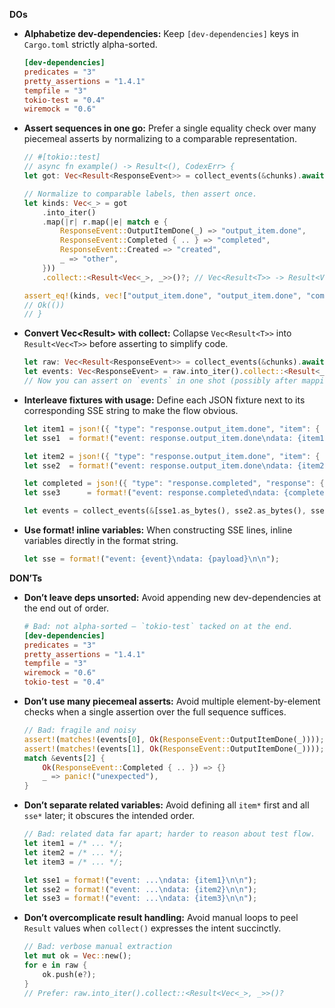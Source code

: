 **DOs**
- **Alphabetize dev-dependencies:** Keep `[dev-dependencies]` keys in `Cargo.toml` strictly alpha-sorted.
  ```toml
  [dev-dependencies]
  predicates = "3"
  pretty_assertions = "1.4.1"
  tempfile = "3"
  tokio-test = "0.4"
  wiremock = "0.6"
  ```

- **Assert sequences in one go:** Prefer a single equality check over many piecemeal asserts by normalizing to a comparable representation.
  ```rust
  // #[tokio::test]
  // async fn example() -> Result<(), CodexErr> {
  let got: Vec<Result<ResponseEvent>> = collect_events(&chunks).await;

  // Normalize to comparable labels, then assert once.
  let kinds: Vec<_> = got
      .into_iter()
      .map(|r| r.map(|e| match e {
          ResponseEvent::OutputItemDone(_) => "output_item.done",
          ResponseEvent::Completed { .. } => "completed",
          ResponseEvent::Created => "created",
          _ => "other",
      }))
      .collect::<Result<Vec<_>, _>>()?; // Vec<Result<T>> -> Result<Vec<T>>

  assert_eq!(kinds, vec!["output_item.done", "output_item.done", "completed"]);
  // Ok(())
  // }
  ```

- **Convert Vec<Result<T>> with collect:** Collapse `Vec<Result<T>>` into `Result<Vec<T>>` before asserting to simplify code.
  ```rust
  let raw: Vec<Result<ResponseEvent>> = collect_events(&chunks).await;
  let events: Vec<ResponseEvent> = raw.into_iter().collect::<Result<_, _>>()?;
  // Now you can assert on `events` in one shot (possibly after mapping).
  ```

- **Interleave fixtures with usage:** Define each JSON fixture next to its corresponding SSE string to make the flow obvious.
  ```rust
  let item1 = json!({ "type": "response.output_item.done", "item": { "type": "message", "role": "assistant", "content": [{ "type": "output_text", "text": "Hello" }] } }).to_string();
  let sse1  = format!("event: response.output_item.done\ndata: {item1}\n\n");

  let item2 = json!({ "type": "response.output_item.done", "item": { "type": "message", "role": "assistant", "content": [{ "type": "output_text", "text": "World" }] } }).to_string();
  let sse2  = format!("event: response.output_item.done\ndata: {item2}\n\n");

  let completed = json!({ "type": "response.completed", "response": { "id": "resp1" } }).to_string();
  let sse3      = format!("event: response.completed\ndata: {completed}\n\n");

  let events = collect_events(&[sse1.as_bytes(), sse2.as_bytes(), sse3.as_bytes()]).await;
  ```

- **Use format! inline variables:** When constructing SSE lines, inline variables directly in the format string.
  ```rust
  let sse = format!("event: {event}\ndata: {payload}\n\n");
  ```

**DON’Ts**
- **Don’t leave deps unsorted:** Avoid appending new dev-dependencies at the end out of order.
  ```toml
  # Bad: not alpha-sorted — `tokio-test` tacked on at the end.
  [dev-dependencies]
  predicates = "3"
  pretty_assertions = "1.4.1"
  tempfile = "3"
  wiremock = "0.6"
  tokio-test = "0.4"
  ```

- **Don’t use many piecemeal asserts:** Avoid multiple element-by-element checks when a single assertion over the full sequence suffices.
  ```rust
  // Bad: fragile and noisy
  assert!(matches!(events[0], Ok(ResponseEvent::OutputItemDone(_))));
  assert!(matches!(events[1], Ok(ResponseEvent::OutputItemDone(_))));
  match &events[2] {
      Ok(ResponseEvent::Completed { .. }) => {}
      _ => panic!("unexpected"),
  }
  ```

- **Don’t separate related variables:** Avoid defining all `item*` first and all `sse*` later; it obscures the intended order.
  ```rust
  // Bad: related data far apart; harder to reason about test flow.
  let item1 = /* ... */;
  let item2 = /* ... */;
  let item3 = /* ... */;

  let sse1 = format!("event: ...\ndata: {item1}\n\n");
  let sse2 = format!("event: ...\ndata: {item2}\n\n");
  let sse3 = format!("event: ...\ndata: {item3}\n\n");
  ```

- **Don’t overcomplicate result handling:** Avoid manual loops to peel `Result` values when `collect()` expresses the intent succinctly.
  ```rust
  // Bad: verbose manual extraction
  let mut ok = Vec::new();
  for e in raw {
      ok.push(e?);
  }
  // Prefer: raw.into_iter().collect::<Result<Vec<_>, _>>()?
  ```